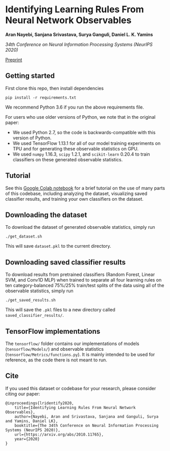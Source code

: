 # Identifying Learning Rules From Neural Network Observables

**Aran Nayebi, Sanjana Srivastava, Surya Ganguli, Daniel L. K. Yamins**

*34th Conference on Neural Information Processing Systems (NeurIPS 2020)*

[Preprint](https://arxiv.org/abs/2010.11765)

## Getting started

First clone this repo, then install dependencies
```
pip install -r requirements.txt
```
We recommend Python 3.6 if you run the above requirements file.

For users who use older versions of Python, we note that in the original paper:
- We used Python 2.7, so the code is backwards-compatible with this version of Python.
- We used TensorFlow 1.13.1 for all of our model training experiments on TPU and for generating these observable statistics on GPU.
- We used `numpy` 1.16.3, `scipy` 1.2.1, and `scikit-learn` 0.20.4 to train classifiers on these generated observable statistics.

## Tutorial

See this [Google Colab notebook](https://colab.research.google.com/drive/1Uvi0Q-JQ9VJsJiADMoL2eB_z65FzMNfm?usp=sharing) for a brief tutorial on the use of many parts of this codebase, including analyzing the dataset, visualizing saved classifier results, and training your own classifiers on the dataset.

## Downloading the dataset

To download the dataset of generated observable statistics, simply run

```
./get_dataset.sh
```
This will save `dataset.pkl` to the current directory.

## Downloading saved classifier results

To download results from pretrained classifiers (Random Forest, Linear SVM, and Conv1D MLP) when trained to separate all four learning rules on ten category-balanced 75%/25% train/test splits of the data using all of the observable statistics, simply run

```
./get_saved_results.sh
```
This will save the `.pkl` files to a new directory called `saved_classifier_results/`.

## TensorFlow implementations

The `tensorflow/` folder contains our implementations of models (`tensorflow/Models/`) and observable statistics (`tensorflow/Metrics/functions.py`).
It is mainly intended to be used for reference, as the code there is not meant to run.

## Cite

If you used this dataset or codebase for your research, please consider citing our paper:
```
@inproceedings{lridentify2020,
    title={Identifying Learning Rules From Neural Network Observables},
    author={Nayebi, Aran and Srivastava, Sanjana and Ganguli, Surya and Yamins, Daniel LK},
    booktitle={The 34th Conference on Neural Information Processing Systems (NeurIPS 2020)},
    url={https://arxiv.org/abs/2010.11765},
    year={2020}
}
```

